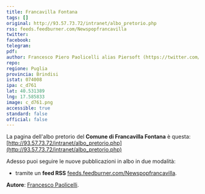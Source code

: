 ```yaml
---
title: Francavilla Fontana
tags: []
original: http://93.57.73.72/intranet/albo_pretorio.php
rss: feeds.feedburner.com/Newspopfrancavilla
twitter: 
facebook: 
telegram: 
pdf: 
author: Francesco Piero Paolicelli alias Piersoft (https://twitter.com/Piersoft)
repo: 
regione: Puglia
provincia: Brindisi
istat: 074008
ipa: c_d761
lat: 40.531389
lng: 17.585833
image: c_d761.png
accessible: true
standard: false
official: false
---
```


La pagina dell'albo pretorio del **Comune di Francavilla Fontana** è questa: [http://93.57.73.72/intranet/albo_pretorio.php](http://93.57.73.72/intranet/albo_pretorio.php)

Adesso puoi seguire le nuove pubblicazioni in albo in due modalità:

* tramite un **feed RSS** [feeds.feedburner.com/Newspopfrancavilla](feeds.feedburner.com/Newspopfrancavilla).

**Autore**: [Francesco Paolicelli](https://twitter.com/piersoft).
